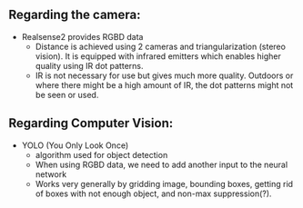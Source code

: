 Regarding the camera:
---

- Realsense2 provides RGBD data
  - Distance is achieved using 2 cameras and triangularization (stereo vision). 
  It is equipped with infrared emitters which enables higher quality using IR dot patterns.
  - IR is not necessary for use but gives much more quality. 
  Outdoors or where there might be a high amount of IR, the dot patterns might not be seen or used.

Regarding Computer Vision:
---
- YOLO (You Only Look Once)
  - algorithm used for object detection
  - When using RGBD data, we need to add another input to the neural network
  - Works very generally by gridding image, bounding boxes, getting rid of boxes with not enough object, and non-max suppression(?).
